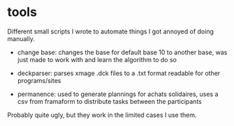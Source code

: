 # tools
Different small scripts I wrote to automate things I got annoyed of doing manually.

- change base: changes the base for default base 10 to another base, was just made to work with and learn the algorithm to do so

- deckparser: parses xmage .dck files to a .txt format readable for other programs/sites

- permanence: used to generate plannings for achats solidaires, uses a csv from framaform to distribute tasks between the participants

Probably quite ugly, but they work in the limited cases I use them.